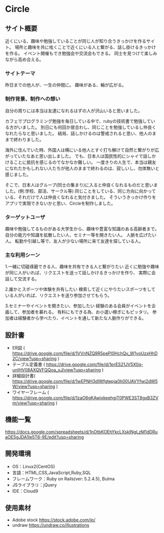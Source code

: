 # Circle

## サイト概要
近くにいる、趣味や勉強していることが同じ人が知り合うきっかけを作るサイト。
場所と趣味を共に呟くことで近くにいる人と繋がる、話し掛けるきっかけを作る。
イベント開催もでき勉強会や交流会もできる。
同士を見つけて楽しみながら高め合える。

### サイトテーマ
昨日までの他人が、一生の仲間に。
趣味がある、輪が広がる。

### 制作背景、制作への想い
自分の周りには本当は友達になれるはずの人が沢山いると思いました。

カフェでプログラミング勉強を毎日している中で、rubyの技術書で勉強している方がいました。
別日にも何回か居合わし、同じことを勉強しているし仲良くなれたらなと思いました。
結局、話しかけるのは警戒されると思い、他人のままで終わりました。

海外に住んでいた時、外国人は横にいる他人とすぐ打ち解けて自然と繋がりが広がっていたなあと思い出しました。
でも、日本人は国民性的にシャイで話しかけることに抵抗を感じるのでなかなか難しい。
一度きりの人生で、本当は親友になれたかもしれない人たちが他人のままで終わるのは、寂しいし、勿体無いと感じました。

そこで、日本人はグループ(同士の集まり)に入ると仲良くなれるものだと思いました。(例:学校、部活、サークル等)
同じことをしている、同じ方向に向かっている、それだけで人は仲良くなれると気付きました。
そういうきっかけ作りをアプリで実現できないかと思い、Circleを制作しました。

### ターゲットユーザ
趣味や勉強してるものがある大学生から、趣味や豊富な知識のある高齢者まで。
自分の能力や知識を拡散したい人、セミナー等を開きたい人。
人脈を広げたい人。
転勤や引越し等で、友人が少ない場所に来て友達を探している人。

### 主な利用シーン
1.一緒に切磋琢磨できる人、趣味を共有できる人と繋がりたい
  近くに勉強や趣味が同じ人がいれば、リクエストを送って話しかけるきっかけを作り、
  実際に会話して交流する。

2.誰かとスポーツや体験を共有したい
  検索して近くにやりたいスポーツをしている人がいれば、リクエストを送り参加させてもらう。

3.セミナーやイベントを開きたい、参加したい
  経験のある会員がイベントを企画して、参加者を募れる。
  有料にもできる為、お小遣い稼ぎにもピッタリ。
  参加者は経験者から学べたり、イベントを通して新たな人脈作りができる。

## 設計書
- ER図 ( https://drive.google.com/file/d/1VVnNZQ9R5pePl0HchQv_W1yoUzxHhD2C/view?usp=sharing )
- テーブル定義書 ( https://drive.google.com/file/d/1prES21JV5X0q-unlHV08AXQVFQQoa_xJ/view?usp=sharing )
- 詳細設計書( https://drive.google.com/file/d/1wEPNH3dlWfgtepja0h00UAVYfwi2dW5W/view?usp=sharing )
- ワイヤーフレーム ( https://drive.google.com/file/d/1zaO6gKAwjxkeehgjT0PWE3ST8gxB3ZVm/view?usp=sharing )

## 機能一覧
https://docs.google.com/spreadsheets/d/1nOtbKOEhYkcLXsklNgLzM1dDRuaOE5gJDA1Ie5T6-9E/edit?usp=sharing


## 開発環境
- OS：Linux2(CentOS)
- 言語：HTML,CSS,JavaScript,Ruby,SQL
- フレームワーク：Ruby on Rails(ver: 5.2.4.5), Bulma
- JSライブラリ：jQuery
- IDE：Cloud9

## 使用素材
- Adobe stock
https://stock.adobe.com/jp/
- undraw
https://undraw.co/illustrations